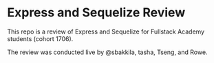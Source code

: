 # Express and Sequelize Review

This repo is a review of Express and Sequelize for Fullstack Academy students (cohort 1706).

The review was conducted live by @sbakkila, tasha, Tseng, and Rowe.
